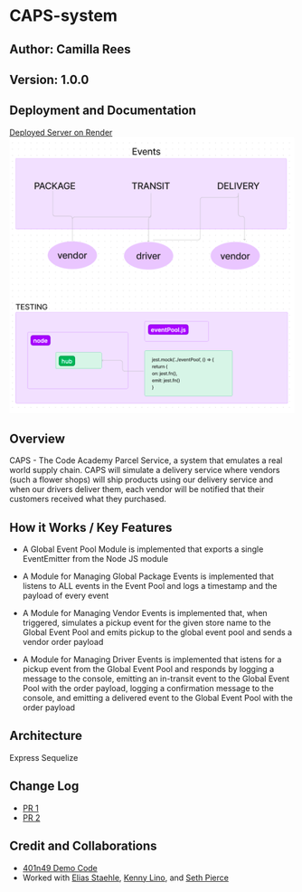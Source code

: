 # CAPS-system

## Author: Camilla Rees
## Version: 1.0.0

## Deployment and Documentation
[Deployed Server on Render]()
![Whiteboard](./assets/caps-whiteboard-2.png)

## Overview
CAPS - The Code Academy Parcel Service, a system that emulates a real world supply chain. CAPS will simulate a delivery service where vendors (such a flower shops) will ship products using our delivery service and when our drivers deliver them, each vendor will be notified that their customers received what they purchased.


## How it Works / Key Features

- A Global Event Pool Module is implemented that exports a single EventEmitter from the Node JS module

- A Module for Managing Global Package Events is implemented that listens to ALL events in the Event Pool and logs a timestamp and the payload of every event

- A Module for Managing Vendor Events is implemented that, when triggered, simulates a pickup event for the given store name to the Global Event Pool and emits pickup to the global event pool and sends a vendor order payload

- A Module for Managing Driver Events is implemented that istens for a pickup event from the Global Event Pool and responds by logging a message to the console,
emitting an in-transit event to the Global Event Pool with the order payload, logging a confirmation message to the console, and emitting a delivered event to the Global Event Pool with the order payload

## Architecture
Express
Sequelize

## Change Log
- [PR 1](https://github.com/camillarees/CAPS-system/pull/1)
- [PR 2](https://github.com/camillarees/CAPS-system/pull/3)

## Credit and Collaborations
- [401n49 Demo Code]()
- Worked with [Elias Staehle](https://github.com/EDStaehle), [Kenny Lino](https://github.com/kennywlino), and [Seth Pierce](https://github.com/sethppierce)